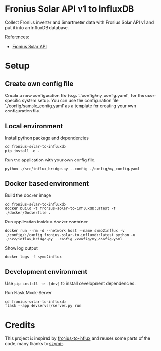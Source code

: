 # Fronius Solar API v1 to InfluxDB
Collect Fronius inverter and Smartmeter data with Fronius Solar API v1 and put it into an InfluxDB database.

References:
- [Fronius Solar API](https://www.fronius.com/de/solarenergie/installateure-partner/technische-daten/alle-produkte/anlagen-monitoring/offene-schnittstellen/fronius-solar-api-json-)

# Setup
## Create own config file
Create a new configuration file (e.g. './config/my_config.yaml') for the user-specific system setup. You can use the configuration file './config/sample_config.yaml' as a template for creating your own configuration file.

## Local environment
Install python package and dependencies
```
cd fronius-solar-to-influxdb
pip install -e .
```

Run the application with your own config file.
```
python ./src/influx_bridge.py --config ./config/my_config.yaml
```

## Docker based environment
Build the docker image
```
cd fronius-solar-to-influxdb
docker build -t fronius-solar-to-influxdb:latest -f ./docker/Dockerfile .
```

Run application inside a docker container
```
docker run --rm -d --network host --name symo2influx -v ./config/:/config fronius-solar-to-influxdb:latest python -u ./src/influx_bridge.py --config /config/my_config.yaml
```

Show log output
```
docker logs -f symo2influx
```

## Development environment
Use `pip install -e .[dev]` to install development dependencies.

Run Flask Mock-Server
```
cd fronius-solar-to-influxdb
flask --app devserver/server.py run
```

# Credits
This project is inspired by [fronius-to-influx](https://github.com/szymi-/fronius-to-influx) and reuses some parts of the code, many thanks to [szymi-](https://github.com/szymi-).
